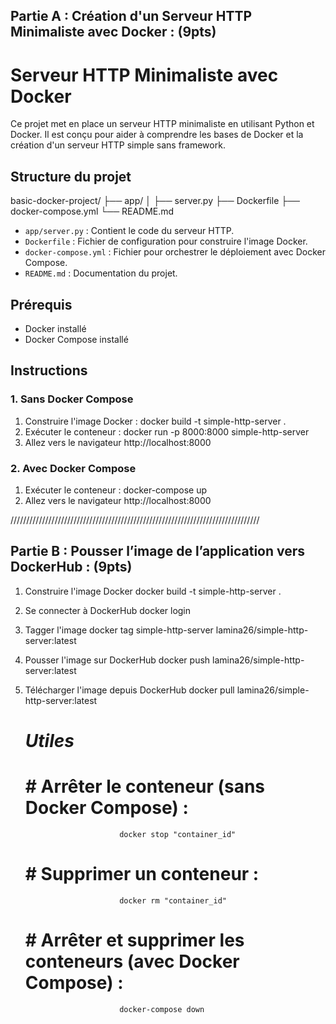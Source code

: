 ## Partie A : Création d'un Serveur HTTP Minimaliste avec Docker : (9pts) 

# Serveur HTTP Minimaliste avec Docker

Ce projet met en place un serveur HTTP minimaliste en utilisant Python et Docker. Il est conçu pour aider à comprendre les bases de Docker et la création d'un serveur HTTP simple sans framework.

## Structure du projet

basic-docker-project/
├── app/
│ ├── server.py
├── Dockerfile
├── docker-compose.yml
└── README.md


- `app/server.py` : Contient le code du serveur HTTP.
- `Dockerfile` : Fichier de configuration pour construire l'image Docker.
- `docker-compose.yml` : Fichier pour orchestrer le déploiement avec Docker Compose.
- `README.md` : Documentation du projet.

## Prérequis
- Docker installé
- Docker Compose installé

## Instructions


### 1. Sans Docker Compose
1. Construire l'image Docker :
    docker build -t simple-http-server .
2. Exécuter le conteneur :
    docker run -p 8000:8000 simple-http-server
3. Allez vers le navigateur
    http://localhost:8000
### 2. Avec Docker Compose
1. Exécuter le conteneur :
    docker-compose up
2. Allez vers le navigateur
    http://localhost:8000

///////////////////////////////////////////////////////////////////////////////


## Partie B : Pousser l’image de l’application vers DockerHub : (9pts)
1. Construire l'image Docker
    docker build -t simple-http-server .
2. Se connecter à DockerHub
    docker login
3. Tagger l'image
    docker tag simple-http-server lamina26/simple-http-server:latest
4. Pousser l'image sur DockerHub
    docker push lamina26/simple-http-server:latest
5. Télécharger l'image depuis DockerHub
    docker pull lamina26/simple-http-server:latest

    #                        *****Utiles*****
    #            #  Arrêter le conteneur (sans Docker Compose) :
                            docker stop "container_id"
    #             #  Supprimer un conteneur :
                            docker rm "container_id"
    #             #  Arrêter et supprimer les conteneurs (avec Docker Compose) :
                            docker-compose down